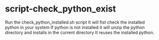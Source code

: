# script-check_python_exist
Run the check_python_installed.sh script
It will fist check the installed python in your system
If python is not installed it will unzip the python directory and installs in the current directory
It reuses the installed python.
